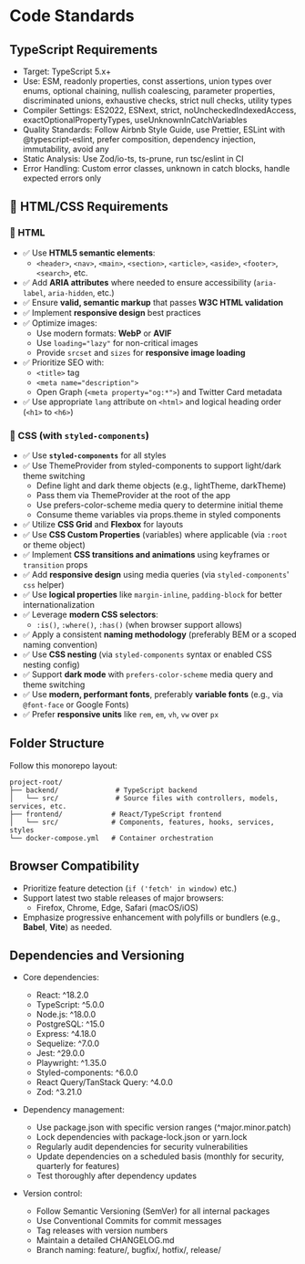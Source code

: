 # Code Standards

## TypeScript Requirements

- Target: TypeScript 5.x+
- Use: ESM, readonly properties, const assertions, union types over enums, optional chaining, nullish coalescing, parameter properties, discriminated unions, exhaustive checks, strict null checks, utility types
- Compiler Settings: ES2022, ESNext, strict, noUncheckedIndexedAccess, exactOptionalPropertyTypes, useUnknownInCatchVariables
- Quality Standards: Follow Airbnb Style Guide, use Prettier, ESLint with @typescript-eslint, prefer composition, dependency injection, immutability, avoid any
- Static Analysis: Use Zod/io-ts, ts-prune, run tsc/eslint in CI
- Error Handling: Custom error classes, unknown in catch blocks, handle expected errors only

## 🧱 HTML/CSS Requirements

### 📄 HTML

- ✅ Use **HTML5 semantic elements**:
  - `<header>`, `<nav>`, `<main>`, `<section>`, `<article>`, `<aside>`, `<footer>`, `<search>`, etc.
- ✅ Add **ARIA attributes** where needed to ensure accessibility (`aria-label`, `aria-hidden`, etc.)
- ✅ Ensure **valid, semantic markup** that passes **W3C HTML validation**
- ✅ Implement **responsive design** best practices
- ✅ Optimize images:
  - Use modern formats: **WebP** or **AVIF**
  - Use `loading="lazy"` for non-critical images
  - Provide `srcset` and `sizes` for **responsive image loading**
- ✅ Prioritize SEO with:
  - `<title>` tag
  - `<meta name="description">`
  - Open Graph (`<meta property="og:*">`) and Twitter Card metadata
- ✅ Use appropriate `lang` attribute on `<html>` and logical heading order (`<h1>` to `<h6>`)

### 🎨 CSS (with `styled-components`)

- ✅ Use **`styled-components`** for all styles
- ✅ Use ThemeProvider from styled-components to support light/dark theme switching
  - Define light and dark theme objects (e.g., lightTheme, darkTheme)
  - Pass them via ThemeProvider at the root of the app
  - Use prefers-color-scheme media query to determine initial theme
  - Consume theme variables via props.theme in styled components
- ✅ Utilize **CSS Grid** and **Flexbox** for layouts
- ✅ Use **CSS Custom Properties** (variables) where applicable (via `:root` or theme object)
- ✅ Implement **CSS transitions and animations** using keyframes or `transition` props
- ✅ Add **responsive design** using media queries (via `styled-components`' `css` helper)
- ✅ Use **logical properties** like `margin-inline`, `padding-block` for better internationalization
- ✅ Leverage **modern CSS selectors**:
  - `:is()`, `:where()`, `:has()` (when browser support allows)
- ✅ Apply a consistent **naming methodology** (preferably BEM or a scoped naming convention)
- ✅ Use **CSS nesting** (via `styled-components` syntax or enabled CSS nesting config)
- ✅ Support **dark mode** with `prefers-color-scheme` media query and theme switching
- ✅ Use **modern, performant fonts**, preferably **variable fonts** (e.g., via `@font-face` or Google Fonts)
- ✅ Prefer **responsive units** like `rem`, `em`, `vh`, `vw` over `px`

## Folder Structure

Follow this monorepo layout:

    project-root/
    ├── backend/              # TypeScript backend
    │   └── src/              # Source files with controllers, models, services, etc.
    ├── frontend/            # React/TypeScript frontend
    │   └── src/             # Components, features, hooks, services, styles
    └── docker-compose.yml   # Container orchestration

## Browser Compatibility

- Prioritize feature detection (`if ('fetch' in window)` etc.)
- Support latest two stable releases of major browsers:
  - Firefox, Chrome, Edge, Safari (macOS/iOS)
- Emphasize progressive enhancement with polyfills or bundlers (e.g., **Babel**, **Vite**) as needed.

## Dependencies and Versioning

- Core dependencies:

  - React: ^18.2.0
  - TypeScript: ^5.0.0
  - Node.js: ^18.0.0
  - PostgreSQL: ^15.0
  - Express: ^4.18.0
  - Sequelize: ^7.0.0
  - Jest: ^29.0.0
  - Playwright: ^1.35.0
  - Styled-components: ^6.0.0
  - React Query/TanStack Query: ^4.0.0
  - Zod: ^3.21.0

- Dependency management:

  - Use package.json with specific version ranges (^major.minor.patch)
  - Lock dependencies with package-lock.json or yarn.lock
  - Regularly audit dependencies for security vulnerabilities
  - Update dependencies on a scheduled basis (monthly for security, quarterly for features)
  - Test thoroughly after dependency updates

- Version control:
  - Follow Semantic Versioning (SemVer) for all internal packages
  - Use Conventional Commits for commit messages
  - Tag releases with version numbers
  - Maintain a detailed CHANGELOG.md
  - Branch naming: feature/, bugfix/, hotfix/, release/
